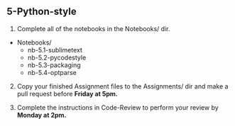 
## 5-Python-style

1. Complete all of the notebooks in the Notebooks/ dir. 

+ Notebooks/
    - nb-5.1-sublimetext
    - nb-5.2-pycodestyle
    - nb-5.3-packaging
    - nb-5.4-optparse


2. Copy your finished Assignment files to the Assignments/ dir and make a pull 
request before **Friday at 5pm.**


3. Complete the instructions in Code-Review to perform your review by **Monday at 2pm.**

